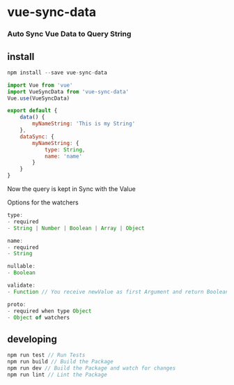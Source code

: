 # vue-sync-data
### Auto Sync Vue Data to Query String

## install

```javascript
npm install --save vue-sync-data
```

```javascript
import Vue from 'vue'
import VueSyncData from 'vue-sync-data'
Vue.use(VueSyncData)

export default {
    data() {
        myNameString: 'This is my String'
    },
    dataSync: {
        myNameString: {
            type: String,
            name: 'name'
        }
    }
}
```

Now the query is kept in Sync with the Value

Options for the watchers

```javascript
type: 
- required
- String | Number | Boolean | Array | Object

name: 
- required
- String

nullable:
- Boolean

validate: 
- Function // You receive newValue as first Argument and return Boolean

proto: 
- required when type Object
- Object of watchers
```

## developing
```javascript
npm run test // Run Tests
npm run build // Build the Package
npm run dev // Build the Package and watch for changes
npm run lint // Lint the Package
```
